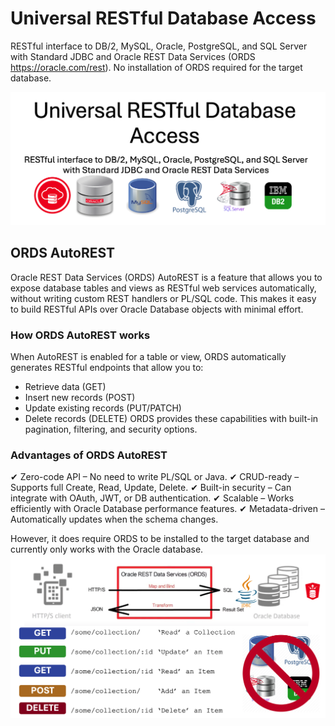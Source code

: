# Universal RESTful Database Access
RESTful interface to DB/2, MySQL, Oracle, PostgreSQL, and SQL Server with Standard JDBC and Oracle REST Data Services (ORDS https://oracle.com/rest). No installation of ORDS required for the target database.

![ORDS plugin that can use vendor specific JDBC drivers to provide RESTful interface to tables and views](images/ords-autorest-jdbc-plugin.png)

## ORDS AutoREST
Oracle REST Data Services (ORDS) AutoREST is a feature that allows you to expose database tables and views as RESTful web services automatically, without writing custom REST handlers or PL/SQL code. This makes it easy to build RESTful APIs over Oracle Database objects with minimal effort.

### How ORDS AutoREST works
When AutoREST is enabled for a table or view, ORDS automatically generates RESTful endpoints that allow you to:

- Retrieve data (GET)
- Insert new records (POST)
- Update existing records (PUT/PATCH)
- Delete records (DELETE)
ORDS provides these capabilities with built-in pagination, filtering, and security options.

### Advantages of ORDS AutoREST
✔ Zero-code API – No need to write PL/SQL or Java.
✔ CRUD-ready – Supports full Create, Read, Update, Delete.
✔ Built-in security – Can integrate with OAuth, JWT, or DB authentication.
✔ Scalable – Works efficiently with Oracle Database performance features.
✔ Metadata-driven – Automatically updates when the schema changes.


However, it does require ORDS to be installed to the target database and currently only works with the Oracle database.
![ORDS AutoREST only works with Oracle database and it must be installed in that target database](images/ords-autorest-requires-db-installation.png)
